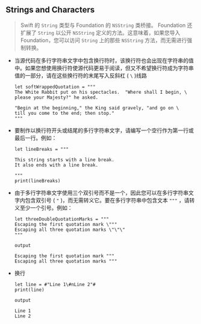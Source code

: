 ## Strings and Characters

> Swift 的 `String` 类型与 Foundation 的 `NSString` 类桥接。 Foundation 还扩展了 `String` 以公开 `NSString` 定义的方法。这意味着，如果您导入 Foundation，您可以访问 `String` 上的那些 `NSString` 方法，而无需进行强制转换。



* 当源代码在多行字符串文字中包含换行符时，该换行符也会出现在字符串的值中。如果您想使用换行符使源代码更易于阅读，但又不希望换行符成为字符串值的一部分，请在这些换行符的末尾写入反斜杠 ( `\` )线路

  ```
  let softWrappedQuotation = """
  The White Rabbit put on his spectacles.  "Where shall I begin, \
  please your Majesty?" he asked.
  
  "Begin at the beginning," the King said gravely, "and go on \
  till you come to the end; then stop."
  """
  ```

  

* 要制作以换行符开头或结尾的多行字符串文字，请编写一个空行作为第一行或最后一行。例如：

  ```
  let lineBreaks = """
  
  This string starts with a line break.
  It also ends with a line break.
  
  """
  print(lineBreaks)
  ```

  

* 由于多行字符串文字使用三个双引号而不是一个，因此您可以在多行字符串文字内包含双引号 ( `"` )，而无需转义它。要在多行字符串中包含文本 `"""` ，请转义至少一个引号。例如：

  ```
  let threeDoubleQuotationMarks = """
  Escaping the first quotation mark \"""
  Escaping all three quotation marks \"\"\"
  """
  
  output
  
  Escaping the first quotation mark """
  Escaping all three quotation marks """
  ```

* 换行

  ```
  let line = #"Line 1\#nLine 2"#
  print(line)
  
  output
  
  Line 1
  Line 2
  ```

  

